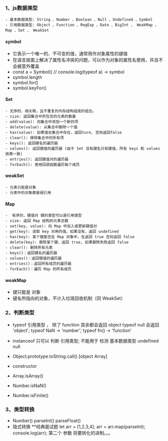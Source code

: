 ### 1、js数据类型
    - 基本数据类型: String 、Number 、Boolean 、Null 、Undefined 、Symbol
    - 引用数据类型: Object 、Function 、RegExp 、Date 、BigInt 、 WeakMap 、Map 、Set 、 WeakSet

 #### symbol
  - 它表示一个唯一的、不可变的值，通常用作对象属性的键值
  - 在语言层面上解决了属性名冲突的问题，可以作为对象的属性名使用，并且不会被意外覆盖
  - const a = Symbol() // console.log(typeof a) -> symbol
  - symbol.length
  - symbol.for() 
  - symbol.keyFor()

  #### Set
    - 无序的、相关联，且不重复的内存结构组成的组合。
    - size: 返回集合中所包含的元素的数量
    - add(value): 向集合中添加一个新的项
    - delete(value): 从集合中删除一个值
    - has(value): 如果值在集合中存在，返回ture, 否则返回false
    - clear(): 移除集合中的所有项
    - keys(): 返回键名的遍历器
    - values(): 返回键值的遍历器 (由于 Set 没有键名只有键值，所有 keys 和 values 效果一致)
    - entries(): 返回键值对的遍历器
    - forEach(): 使用回调函数遍历每个成员

  #### weakSet
    - 元素只能是对象
    - 元素中的对象都是弱引用

  #### Map
    -  有序的，键值对 键的类型可以是引用类型
    - size: 返回 Map 结构的元素总数
    - set(key, value): 向 Map 中加入或更新键值对
    - get(key): 读取 key 对用的值，如果没有，返回 undefined
    - has(key): 某个键是否在 Map 对象中，在返回 true 否则返回 false
    - delete(key): 删除某个键，返回 true, 如果删除失败返回 false
    - clear(): 删除所有元素
    - keys()：返回键名的遍历器
    - values()：返回键值的遍历器
    - entries()：返回所有成员的遍历器
    - forEach()：遍历 Map 的所有成员


  #### weakMap
   - 键只能是 对象 
   - 键名所指向的对象，不计入垃圾回收机制（同 WeakSet）

### 2、判断类型
- typeof 
    引用类型 ， 除了 function 其余都会返回 object
    typeof null 会返回 'object';
    typeof NaN -> 'number';
    typeof fn() -> 'function'

- instanceof 
    只可以 判断 引用类型;
    不能用于 检测 基本数据类型 undefined null
    
- Object.prototype.toString.call() [object Array]

- constructor

- Array.isArray()

- Number.isNaN()

- Number.isFinite()

### 3、类型转换
- Number() parseInt() parseFloat()
- 隐式转换
    **经典面试题
    let arr = [1,2,3,4];
    arr = arr.map(parseInt);
    console.log(arr); 第二个 参数 将要转化的进制。。。    

